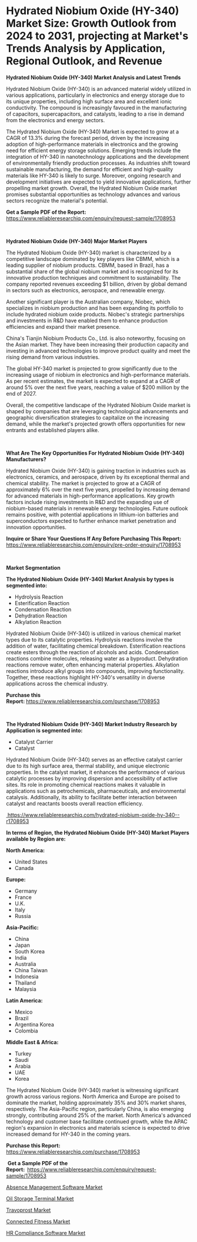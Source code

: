 <p><h1>Hydrated Niobium Oxide (HY-340) Market Size: Growth Outlook from 2024 to 2031, projecting at Market's Trends Analysis by Application, Regional Outlook, and Revenue</h1></p><p><strong>Hydrated Niobium Oxide (HY-340) Market Analysis and Latest Trends</strong></p>
<p><p>Hydrated Niobium Oxide (HY-340) is an advanced material widely utilized in various applications, particularly in electronics and energy storage due to its unique properties, including high surface area and excellent ionic conductivity. The compound is increasingly favoured in the manufacturing of capacitors, supercapacitors, and catalysts, leading to a rise in demand from the electronics and energy sectors.</p><p>The Hydrated Niobium Oxide (HY-340) Market is expected to grow at a CAGR of 13.3% during the forecast period, driven by the increasing adoption of high-performance materials in electronics and the growing need for efficient energy storage solutions. Emerging trends include the integration of HY-340 in nanotechnology applications and the development of environmentally friendly production processes. As industries shift toward sustainable manufacturing, the demand for efficient and high-quality materials like HY-340 is likely to surge. Moreover, ongoing research and development initiatives are expected to yield innovative applications, further propelling market growth. Overall, the Hydrated Niobium Oxide market promises substantial opportunities as technology advances and various sectors recognize the material's potential.</p></p>
<p><strong>Get a Sample PDF of the Report:&nbsp;</strong> <a href="https://www.reliableresearchiq.com/enquiry/request-sample/1708953?utm_campaign=1119&utm_medium=2&utm_source=Github&utm_content=ia&utm_term=21102024&utm_id=hydrated-niobium-oxide-hy-340">https://www.reliableresearchiq.com/enquiry/request-sample/1708953</a></p>
<p>&nbsp;</p>
<p><strong>Hydrated Niobium Oxide (HY-340) Major Market Players</strong></p>
<p><p>The Hydrated Niobium Oxide (HY-340) market is characterized by a competitive landscape dominated by key players like CBMM, which is a leading supplier of niobium products. CBMM, based in Brazil, has a substantial share of the global niobium market and is recognized for its innovative production techniques and commitment to sustainability. The company reported revenues exceeding $1 billion, driven by global demand in sectors such as electronics, aerospace, and renewable energy.</p><p>Another significant player is the Australian company, Niobec, which specializes in niobium production and has been expanding its portfolio to include hydrated niobium oxide products. Niobec's strategic partnerships and investments in R&D have enabled them to enhance production efficiencies and expand their market presence.</p><p>China's Tianjin Niobium Products Co., Ltd. is also noteworthy, focusing on the Asian market. They have been increasing their production capacity and investing in advanced technologies to improve product quality and meet the rising demand from various industries.</p><p>The global HY-340 market is projected to grow significantly due to the increasing usage of niobium in electronics and high-performance materials. As per recent estimates, the market is expected to expand at a CAGR of around 5% over the next five years, reaching a value of $200 million by the end of 2027.</p><p>Overall, the competitive landscape of the Hydrated Niobium Oxide market is shaped by companies that are leveraging technological advancements and geographic diversification strategies to capitalize on the increasing demand, while the market's projected growth offers opportunities for new entrants and established players alike.</p></p>
<p>&nbsp;</p>
<p><strong>What Are The Key Opportunities For Hydrated Niobium Oxide (HY-340) Manufacturers?</strong></p>
<p><p>Hydrated Niobium Oxide (HY-340) is gaining traction in industries such as electronics, ceramics, and aerospace, driven by its exceptional thermal and chemical stability. The market is projected to grow at a CAGR of approximately 6% over the next five years, propelled by increasing demand for advanced materials in high-performance applications. Key growth factors include rising investments in R&D and the expanding use of niobium-based materials in renewable energy technologies. Future outlook remains positive, with potential applications in lithium-ion batteries and superconductors expected to further enhance market penetration and innovation opportunities.</p></p>
<p><strong>Inquire or Share Your Questions If Any Before Purchasing This Report:</strong> <a href="https://www.reliableresearchiq.com/enquiry/pre-order-enquiry/1708953?utm_campaign=1119&utm_medium=2&utm_source=Github&utm_content=ia&utm_term=21102024&utm_id=hydrated-niobium-oxide-hy-340">https://www.reliableresearchiq.com/enquiry/pre-order-enquiry/1708953</a></p>
<p>&nbsp;</p>
<p><strong>Market Segmentation</strong></p>
<p><strong>The Hydrated Niobium Oxide (HY-340) Market Analysis by types is segmented into:</strong></p>
<p><ul><li>Hydrolysis Reaction</li><li>Esterification Reaction</li><li>Condensation Reaction</li><li>Dehydration Reaction</li><li>Alkylation Reaction</li></ul></p>
<p><p>Hydrated Niobium Oxide (HY-340) is utilized in various chemical market types due to its catalytic properties. Hydrolysis reactions involve the addition of water, facilitating chemical breakdown. Esterification reactions create esters through the reaction of alcohols and acids. Condensation reactions combine molecules, releasing water as a byproduct. Dehydration reactions remove water, often enhancing material properties. Alkylation reactions introduce alkyl groups into compounds, improving functionality. Together, these reactions highlight HY-340's versatility in diverse applications across the chemical industry.</p></p>
<p><strong>Purchase this Report:&nbsp;</strong><a href="https://www.reliableresearchiq.com/purchase/1708953?utm_campaign=1119&utm_medium=2&utm_source=Github&utm_content=ia&utm_term=21102024&utm_id=hydrated-niobium-oxide-hy-340">https://www.reliableresearchiq.com/purchase/1708953</a></p>
<p>&nbsp;</p>
<p><strong>The Hydrated Niobium Oxide (HY-340) Market Industry Research by Application is segmented into:</strong></p>
<p><ul><li>Catalyst Carrier</li><li>Catalyst</li></ul></p>
<p><p>Hydrated Niobium Oxide (HY-340) serves as an effective catalyst carrier due to its high surface area, thermal stability, and unique electronic properties. In the catalyst market, it enhances the performance of various catalytic processes by improving dispersion and accessibility of active sites. Its role in promoting chemical reactions makes it valuable in applications such as petrochemicals, pharmaceuticals, and environmental catalysis. Additionally, its ability to facilitate better interaction between catalyst and reactants boosts overall reaction efficiency.</p></p>
<p><a href="https://www.reliableresearchiq.com/hydrated-niobium-oxide-hy-340--r1708953?utm_campaign=1119&utm_medium=2&utm_source=Github&utm_content=ia&utm_term=21102024&utm_id=hydrated-niobium-oxide-hy-340">&nbsp;https://www.reliableresearchiq.com/hydrated-niobium-oxide-hy-340--r1708953</a></p>
<p><strong>In terms of Region, the Hydrated Niobium Oxide (HY-340) Market Players available by Region are:</strong></p>
<p>
    <p> <strong> North America: </strong>
        <ul>
            <li>United States</li>
            <li>Canada</li>
        </ul>
        </p> 
    <p> <strong> Europe: </strong>
        <ul>
            <li>Germany</li>
            <li>France</li>
            <li>U.K.</li>
            <li>Italy</li>
            <li>Russia</li>
        </ul>
        </p> 
    <p> <strong> Asia-Pacific: </strong>
        <ul>
            <li>China</li>
            <li>Japan</li>
            <li>South Korea</li>
            <li>India</li>
            <li>Australia</li>
            <li>China Taiwan</li>
            <li>Indonesia</li>
            <li>Thailand</li>
            <li>Malaysia</li>
        </ul>
        </p> 
    <p> <strong> Latin America: </strong>
        <ul>
            <li>Mexico</li>
            <li>Brazil</li>
            <li>Argentina Korea</li>
            <li>Colombia</li>
        </ul>
        </p> 
    <p> <strong> Middle East & Africa: </strong>
        <ul>
            <li>Turkey</li>
            <li>Saudi</li>
            <li>Arabia</li>
            <li>UAE</li>
            <li>Korea</li>
        </ul>
    </p>
    </p>
<p><p>The Hydrated Niobium Oxide (HY-340) market is witnessing significant growth across various regions. North America and Europe are poised to dominate the market, holding approximately 35% and 30% market shares, respectively. The Asia-Pacific region, particularly China, is also emerging strongly, contributing around 25% of the market. North America's advanced technology and customer base facilitate continued growth, while the APAC region's expansion in electronics and materials science is expected to drive increased demand for HY-340 in the coming years.</p></p>
<p><strong>Purchase this Report: </strong><a href="https://www.reliableresearchiq.com/purchase/1708953?utm_campaign=1119&utm_medium=2&utm_source=Github&utm_content=ia&utm_term=21102024&utm_id=hydrated-niobium-oxide-hy-340">https://www.reliableresearchiq.com/purchase/1708953</a></p>
<p>&nbsp;<strong>Get a Sample PDF of the Report:&nbsp;&nbsp;</strong><a href="https://www.reliableresearchiq.com/enquiry/request-sample/1708953?utm_campaign=1119&utm_medium=2&utm_source=Github&utm_content=ia&utm_term=21102024&utm_id=hydrated-niobium-oxide-hy-340">https://www.reliableresearchiq.com/enquiry/request-sample/1708953</a></p>
<p><strong></strong></p>
<p><p><a href="https://www.linkedin.com/pulse/absence-management-software-market-evolution-key-trends-regional-5znie?utm_campaign=1119&utm_medium=2&utm_source=Github&utm_content=ia&utm_term=21102024&utm_id=hydrated-niobium-oxide-hy-340">Absence Management Software Market</a></p><p><a href="https://issuu.com/reportprime-2/docs/oil-storage-terminal-market-size-20_4725771015acb4?utm_campaign=1119&utm_medium=2&utm_source=Github&utm_content=ia&utm_term=21102024&utm_id=hydrated-niobium-oxide-hy-340">Oil Storage Terminal Market</a></p><p><a href="https://github.com/cydskenna/Market-Research-Report-List-1/blob/main/travoprost-market.md?utm_campaign=1119&utm_medium=2&utm_source=Github&utm_content=ia&utm_term=21102024&utm_id=hydrated-niobium-oxide-hy-340">Travoprost Market</a></p><p><a href="https://issuu.com/reportprime-2/docs/connected-fitness-market-size-2030._73f0ae860ae5d5?utm_campaign=1119&utm_medium=2&utm_source=Github&utm_content=ia&utm_term=21102024&utm_id=hydrated-niobium-oxide-hy-340">Connected Fitness Market</a></p><p><a href="https://www.linkedin.com/pulse/hr-compliance-software-industry-analysis-report-market-size-mn3ae?utm_campaign=1119&utm_medium=2&utm_source=Github&utm_content=ia&utm_term=21102024&utm_id=hydrated-niobium-oxide-hy-340">HR Compliance Software Market</a></p></p>